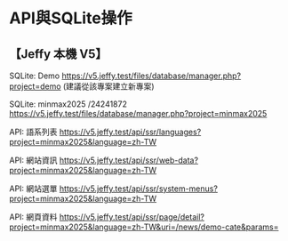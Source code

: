 # API與SQLite操作

## 【Jeffy 本機 V5】

SQLite: Demo
https://v5.jeffy.test/files/database/manager.php?project=demo
(建議從該專案建立新專案)

SQLite: minmax2025 /24241872
https://v5.jeffy.test/files/database/manager.php?project=minmax2025

API: 語系列表
https://v5.jeffy.test/api/ssr/languages?project=minmax2025&language=zh-TW

API: 網站資訊
https://v5.jeffy.test/api/ssr/web-data?project=minmax2025&language=zh-TW

API: 網站選單
https://v5.jeffy.test/api/ssr/system-menus?project=minmax2025&language=zh-TW

API: 網頁資料
https://v5.jeffy.test/api/ssr/page/detail?project=minmax2025&language=zh-TW&uri=/news/demo-cate&params=
